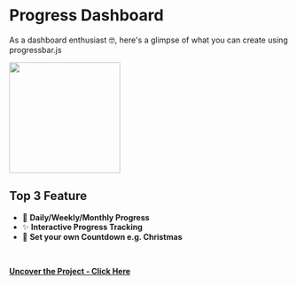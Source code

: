 # Progress Dashboard
As a dashboard enthusiast 🤓, here's a glimpse of what you can create using progressbar.js
<br>

<img src="https://github.com/tobwil/markdown_website/assets/72387477/a5954cac-eb06-4a9a-8132-ffa9db3b6d83" height="200">
<br>

## Top 3 Feature

* 📅 **Daily/Weekly/Monthly Progress**
* ✨ **Interactive Progress Tracking**
* 🎄 **Set your own Countdown e.g. Christmas**
<br>

**[<i class="fa-solid fa-up-right-from-square"></i> Uncover the Project - Click Here](https://a.picoapps.xyz/stage-if)**
